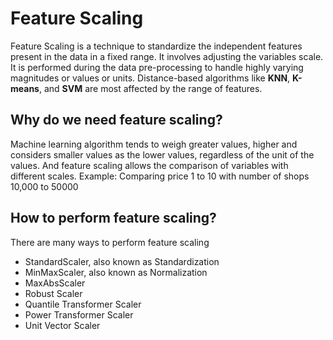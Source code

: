# Feature Scaling

Feature Scaling is a technique to standardize the independent features present in the data in a fixed range. It involves adjusting the variables scale. It is performed during the data pre-processing to handle highly varying magnitudes or values or units.
Distance-based algorithms like **KNN**, **K-means**, and **SVM** are most affected by the range of features. 

## Why do we need feature scaling?
Machine learning algorithm tends to weigh greater values, higher and considers smaller values as the lower values, regardless of the unit of the values. And feature scaling allows the comparison of variables with different scales.
Example: Comparing price 1 to 10 with number of shops 10,000 to 50000

## How to perform feature scaling?
There are many ways to perform feature scaling
- StandardScaler, also known as Standardization
- MinMaxScaler, also known as Normalization
- MaxAbsScaler
- Robust Scaler
- Quantile Transformer Scaler
- Power Transformer Scaler
- Unit Vector Scaler